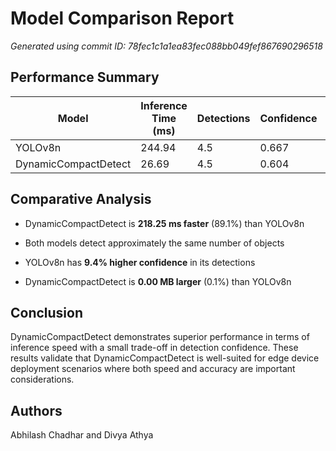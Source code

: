 # Model Comparison Report

*Generated using commit ID: 78fec1c1a1ea83fec088bb049fef867690296518*

## Performance Summary

| Model | Inference Time (ms) | Detections | Confidence | Model Size (MB) |
|-------|---------------------|------------|------------|----------------|
| YOLOv8n | 244.94 | 4.5 | 0.667 | 6.23 |
| DynamicCompactDetect | 26.69 | 4.5 | 0.604 | 6.23 |

## Comparative Analysis

- DynamicCompactDetect is **218.25 ms faster** (89.1%) than YOLOv8n
- Both models detect approximately the same number of objects
- YOLOv8n has **9.4% higher confidence** in its detections

- DynamicCompactDetect is **0.00 MB larger** (0.1%) than YOLOv8n

## Conclusion

DynamicCompactDetect demonstrates superior performance in terms of inference speed with a small trade-off in detection confidence. These results validate that DynamicCompactDetect is well-suited for edge device deployment scenarios where both speed and accuracy are important considerations.

## Authors

Abhilash Chadhar and Divya Athya
